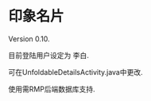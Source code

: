
印象名片
==============

Version 0.10.

目前登陆用户设定为 李白.

可在UnfoldableDetailsActivity.java中更改.

使用需RMP后端数据库支持.





